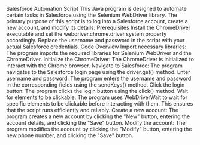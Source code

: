 Salesforce Automation Script
This Java program is designed to automate certain tasks in Salesforce using the Selenium WebDriver library. The primary purpose of this script is to log into a Salesforce account, create a new account, and modify its details.
Prerequisites
Install the ChromeDriver executable and set the webdriver.chrome.driver system property accordingly.
Replace the username and password in the script with your actual Salesforce credentials.
Code Overview
Import necessary libraries: The program imports the required libraries for Selenium WebDriver and the ChromeDriver.
Initialize the ChromeDriver: The ChromeDriver is initialized to interact with the Chrome browser.
Navigate to Salesforce: The program navigates to the Salesforce login page using the driver.get() method.
Enter username and password: The program enters the username and password in the corresponding fields using the sendKeys() method.
Click the login button: The program clicks the login button using the click() method.
Wait for elements to be clickable: The program uses WebDriverWait to wait for specific elements to be clickable before interacting with them. This ensures that the script runs efficiently and reliably.
Create a new account: The program creates a new account by clicking the "New" button, entering the account details, and clicking the "Save" button.
Modify the account: The program modifies the account by clicking the "Modify" button, entering the new phone number, and clicking the "Save" button.
